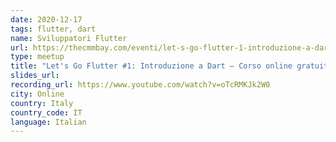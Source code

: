 ```yaml
---
date: 2020-12-17
tags: flutter, dart
name: Sviluppatori Flutter
url: https://thecmmbay.com/eventi/let-s-go-flutter-1-introduzione-a-dart-corso-online-gratuito-pvxeqyojo19
type: meetup
title: "Let's Go Flutter #1: Introduzione a Dart – Corso online gratuito"
slides_url:
recording_url: https://www.youtube.com/watch?v=oTcRMKJk2W0
city: Online
country: Italy
country_code: IT
language: Italian
---
```

